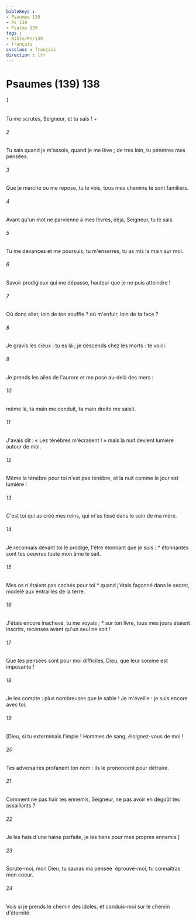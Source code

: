 ```yaml
---
bibleKeys : 
- Psaumes 139
- Ps 139
- Psalms 139
tags : 
- Bible/Ps/139
- français
cssclass : français
direction : ltr
---
```


# Psaumes (139) 138

###### 1
Tu me scrutes, Seigneur, et tu sais ! +
###### 2
Tu sais quand je m'assois, quand je me lève ; de très loin, tu pénètres mes pensées.
###### 3
Que je marche ou me repose, tu le vois, tous mes chemins te sont familiers.
###### 4
Avant qu'un mot ne parvienne à mes lèvres, déjà, Seigneur, tu le sais.
###### 5
Tu me devances et me poursuis, tu m'enserres, tu as mis la main sur moi.
###### 6
Savoir prodigieux qui me dépasse, hauteur que je ne puis atteindre !
###### 7
Où donc aller, loin de ton souffle ? où m'enfuir, loin de ta face ?
###### 8
Je gravis les cieux : tu es là ; je descends chez les morts : te voici.
###### 9
Je prends les ailes de l'aurore et me pose au-delà des mers :
###### 10
même là, ta main me conduit, ta main droite me saisit.
###### 11
J'avais dit : « Les ténèbres m'écrasent ! » mais la nuit devient lumière autour de moi.
###### 12
Même la ténèbre pour toi n'est pas ténèbre, et la nuit comme le jour est lumière !
###### 13
C'est toi qui as créé mes reins, qui m'as tissé dans le sein de ma mère.
###### 14
Je reconnais devant toi le prodige, l'être étonnant que je suis : * étonnantes sont tes oeuvres toute mon âme le sait.
###### 15
Mes os n'étaient pas cachés pour toi * quand j'étais façonné dans le secret, modelé aux entrailles de la terre.
###### 16
J'étais encore inachevé, tu me voyais ; * sur ton livre, tous mes jours étaient inscrits, recensés avant qu'un seul ne soit !
###### 17
Que tes pensées sont pour moi difficiles, Dieu, que leur somme est imposante !
###### 18
Je les compte : plus nombreuses que le sable ! Je m'éveille : je suis encore avec toi.
###### 19
[Dieu, si tu exterminais l'impie ! Hommes de sang, éloignez-vous de moi !
###### 20
Tes adversaires profanent ton nom : ils le prononcent pour détruire.
###### 21
Comment ne pas haïr tes ennemis, Seigneur, ne pas avoir en dégoût tes assaillants ?
###### 22
Je les hais d'une haine
parfaite, je les tiens pour mes propres ennemis.]
###### 23
Scrute-moi, mon Dieu, tu sauras
ma pensée  éprouve-moi, tu connaîtras mon coeur.
###### 24
Vois si je prends le chemin
des idoles, et conduis-moi sur le chemin
d'éternité
